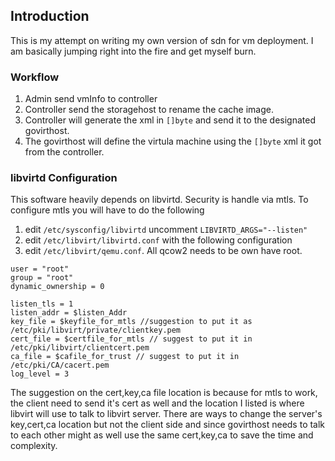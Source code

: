 ## Introduction ##
This is my attempt on writing my own version of sdn for vm deployment. I am basically jumping right into the fire and get myself burn.

### Workflow ###
1. Admin send vmInfo to controller 
2. Controller send the storagehost to rename the cache image. 
3. Controller will generate the xml in `[]byte` and send it to the designated govirthost. 
4. The govirthost will define the virtula machine using the `[]byte` xml it got from the controller. 

### libvirtd Configuration ###
This software heavily depends on libvirtd. Security is handle via mtls. To configure mtls you will have to do the following

1. edit `/etc/sysconfig/libvirtd` uncomment `LIBVIRTD_ARGS="--listen"`
2. edit `/etc/libvirt/libvirtd.conf` with the following configuration
3. edit `/etc/libvirt/qemu.conf`. All qcow2 needs to be own have root. 
```
user = "root"
group = "root"
dynamic_ownership = 0
```
```
listen_tls = 1
listen_addr = $listen_Addr 
key_file = $keyfile_for_mtls //suggestion to put it as /etc/pki/libvirt/private/clientkey.pem
cert_file = $certfile_for_mtls // suggest to put it in /etc/pki/libvirt/clientcert.pem
ca_file = $cafile_for_trust // suggest to put it in /etc/pki/CA/cacert.pem
log_level = 3
```
The suggestion on the cert,key,ca file location is because for mtls to work, the client need to send it's cert as well and the location I listed is where libvirt will use to talk to libvirt server. There are ways to change the server's key,cert,ca location but not the client side and since govirthost needs to talk to each other might as well use the same cert,key,ca to save the time and complexity. 
